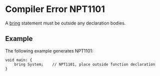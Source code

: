 # Compiler Error NPT1101
A [bring](../Keywords/bring) statement must be outside any declaration bodies.

## Example

The following example generates NPT1101:

```npt
void main: {
    bring System;    // NPT1101, place outside function declaration
}
```
